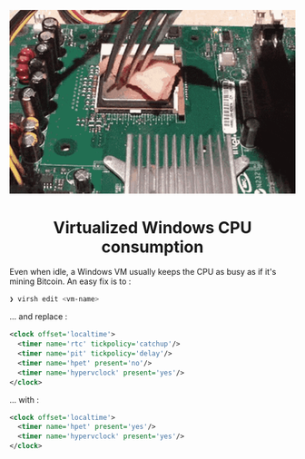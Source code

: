 <p align="center">
   <img src="../../../.assets/banners/virtualized-windows-cpu-consumption.gif" alt="banner" />
</p>

<h1 align="center">Virtualized Windows CPU consumption</h1>

Even when idle, a Windows VM usually keeps the CPU as busy as if it's mining
Bitcoin. An easy fix is to :

```sh
❯ virsh edit <vm-name>
```

... and replace :

```xml
<clock offset='localtime'>
  <timer name='rtc' tickpolicy='catchup'/>
  <timer name='pit' tickpolicy='delay'/>
  <timer name='hpet' present='no'/>
  <timer name='hypervclock' present='yes'/>
</clock>
```

... with :

```xml
<clock offset='localtime'>
  <timer name='hpet' present='yes'/>
  <timer name='hypervclock' present='yes'/>
</clock>
```
